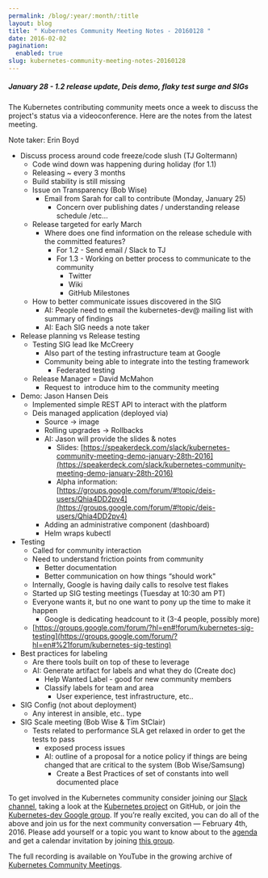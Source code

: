 ```yaml
---
permalink: /blog/:year/:month/:title
layout: blog
title: " Kubernetes Community Meeting Notes - 20160128 "
date: 2016-02-02
pagination:
  enabled: true
slug: kubernetes-community-meeting-notes-20160128
---
```

##### January 28 - 1.2 release update, Deis demo, flaky test surge and SIGs

The Kubernetes contributing community meets once a week to discuss the project's status via a videoconference. Here are the notes from the latest meeting.  

 Note taker: Erin Boyd
* Discuss process around code freeze/code slush (TJ Goltermann)
  * Code wind down was happening during holiday (for 1.1)
  * Releasing ~ every 3 months
  * Build stability is still missing
  * Issue on Transparency (Bob Wise)
    * Email from Sarah for call to contribute (Monday, January 25)
      * Concern over publishing dates / understanding release schedule /etc…
  * Release targeted for early March
    * Where does one find information on the release schedule with the committed features?
      * For 1.2 - Send email / Slack to TJ
      * For 1.3 - Working on better process to communicate to the community
        * Twitter
        * Wiki
        * GitHub Milestones
  * How to better communicate issues discovered in the SIG
    * AI: People need to email the kubernetes-dev@ mailing list with summary of findings
    * AI: Each SIG needs a note taker
* Release planning vs Release testing
  * Testing SIG lead Ike McCreery
    * Also part of the testing infrastructure team at Google
    * Community being able to integrate into the testing framework
      * Federated testing
  * Release Manager = David McMahon
    * Request to &nbsp;introduce him to the community meeting
* Demo: Jason Hansen Deis
  * Implemented simple REST API to interact with the platform
  * Deis managed application (deployed via)
    * Source -\> image
    * Rolling upgrades -\> Rollbacks
    * AI: Jason will provide the slides & notes
      * Slides: [https://speakerdeck.com/slack/kubernetes-community-meeting-demo-january-28th-2016](https://speakerdeck.com/slack/kubernetes-community-meeting-demo-january-28th-2016)
      * Alpha information: [https://groups.google.com/forum/#!topic/deis-users/Qhia4DD2pv4](https://groups.google.com/forum/#!topic/deis-users/Qhia4DD2pv4)
    * Adding an administrative component (dashboard)
    * Helm wraps kubectl
* Testing
  * Called for community interaction
  * Need to understand friction points from community
    * Better documentation
    * Better communication on how things “should work"
  * Internally, Google is having daily calls to resolve test flakes
  * Started up SIG testing meetings (Tuesday at 10:30 am PT)
  * Everyone wants it, but no one want to pony up the time to make it happen
    * Google is dedicating headcount to it (3-4 people, possibly more)
  * [https://groups.google.com/forum/?hl=en#!forum/kubernetes-sig-testing](https://groups.google.com/forum/?hl=en#%21forum/kubernetes-sig-testing)
* Best practices for labeling
    * Are there tools built on top of these to leverage
    * AI: Generate artifact for labels and what they do (Create doc)
      * Help Wanted Label - good for new community members
      * Classify labels for team and area
        * User experience, test infrastructure, etc..
* SIG Config (not about deployment)
  * Any interest in ansible, etc.. type
* SIG Scale meeting (Bob Wise & Tim StClair)
  * Tests related to performance SLA get relaxed in order to get the tests to pass
    * exposed process issues
    * AI: outline of a proposal for a notice policy if things are being changed that are critical to the system (Bob Wise/Samsung)
      * Create a Best Practices of set of constants into well documented place

To get involved in the Kubernetes community consider joining our [Slack channel](http://slack.k8s.io/), taking a look at the [Kubernetes project](https://github.com/kubernetes/) on GitHub, or join the [Kubernetes-dev Google group](https://groups.google.com/forum/#!forum/kubernetes-dev). If you’re really excited, you can do all of the above and join us for the next community conversation — February 4th, 2016. Please add yourself or a topic you want to know about to the [agenda](https://docs.google.com/document/d/1VQDIAB0OqiSjIHI8AWMvSdceWhnz56jNpZrLs6o7NJY/edit) and get a calendar invitation by joining [this group](https://groups.google.com/forum/#!forum/kubernetes-community-video-chat).  

The full recording is available on YouTube in the growing archive of [Kubernetes Community Meetings](https://www.youtube.com/playlist?list=PL69nYSiGNLP1pkHsbPjzAewvMgGUpkCnJ).
